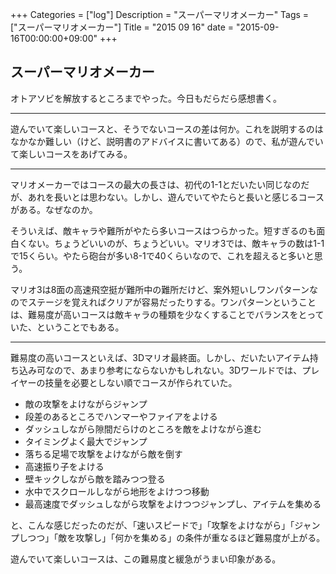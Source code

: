 +++
Categories = ["log"]
Description = "スーパーマリオメーカー"
Tags = ["スーパーマリオメーカー"]
Title = "2015 09 16"
date = "2015-09-16T00:00:00+09:00"
+++

## スーパーマリオメーカー
オトアソビを解放するところまでやった。今日もだらだら感想書く。

----

遊んでいて楽しいコースと、そうでないコースの差は何か。これを説明するのはなかなか難しい（けど、説明書のアドバイスに書いてある）ので、私が遊んでいて楽しいコースをあげてみる。

----

マリオメーカーではコースの最大の長さは、初代の1-1とだいたい同じなのだが、あれを長いとは思わない。しかし、遊んでいてやたらと長いと感じるコースがある。なぜなのか。

そういえば、敵キャラや難所がやたら多いコースはつらかった。短すぎるのも面白くない。ちょうどいいのが、ちょうどいい。マリオ3では、敵キャラの数は1-1で15くらい。やたら砲台が多い8-1で40くらいなので、これを超えると多いと思う。

マリオ3は8面の高速飛空挺が難所中の難所だけど、案外短いしワンパターンなのでステージを覚えればクリアが容易だったりする。ワンパターンということは、難易度が高いコースは敵キャラの種類を少なくすることでバランスをとっていた、ということでもある。

----

難易度の高いコースといえば、3Dマリオ最終面。しかし、だいたいアイテム持ち込み可なので、あまり参考にならないかもしれない。3Dワールドでは、プレイヤーの技量を必要としない順でコースが作られていた。

* 敵の攻撃をよけながらジャンプ
* 段差のあるところでハンマーやファイアをよける
* ダッシュしながら隙間だらけのところを敵をよけながら進む
* タイミングよく最大でジャンプ
* 落ちる足場で攻撃をよけながら敵を倒す
* 高速振り子をよける
* 壁キックしながら敵を踏みつつ登る
* 水中でスクロールしながら地形をよけつつ移動
* 最高速度でダッシュしながら攻撃をよけつつジャンプし、アイテムを集める

と、こんな感じだったのだが、「速いスピードで」「攻撃をよけながら」「ジャンプしつつ」「敵を攻撃し」「何かを集める」の条件が重なるほど難易度が上がる。

遊んでいて楽しいコースは、この難易度と緩急がうまい印象がある。